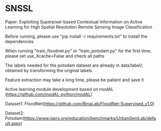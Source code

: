 # SNSSL
Paper: Exploiting Superpixel-based Contextual Information on Active Learning for High Spatial Resolution Remote Sensing Image Classification

Before running, please use "pip install -r requirements.txt" to install the dependencies

When running "train_floodnet.py" or "train_potsdam.py" for the first time, please set use_Xcache=False and check all paths

The labels needed for the potsdam dataset are already in data/label/, obtained by transforming the original labels

Feature extraction may take a long time, please be patient and save it

Active learning module development based on modAL (https://github.com/modAL-python/modAL)

Dataset1: FloodNet(https://github.com/BinaLab/FloodNet-Supervised_v1.0)

Dataset2: Potsdam(https://www.isprs.org/education/benchmarks/UrbanSemLab/default.aspx)
